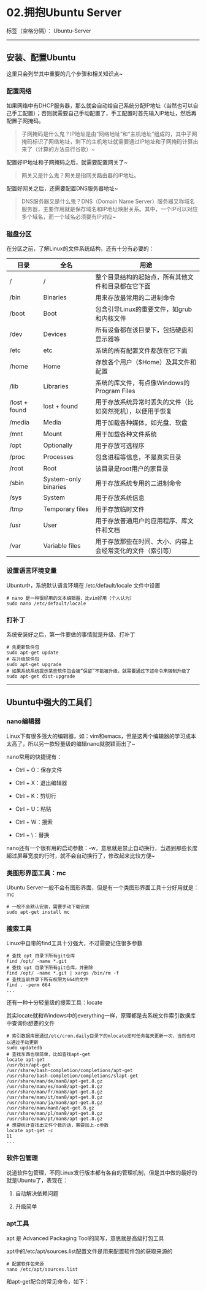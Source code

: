 # 02.拥抱Ubuntu Server

标签（空格分隔）： Ubuntu-Server

---

## 安装、配置Ubuntu

这里只会列举其中重要的几个步骤和相关知识点~

### 配置网络

如果网络中有DHCP服务器，那么就会自动给自己系统分配IP地址（当然也可以自己手工配置）；否则就需要自己手动配置了，手工配置时首先输入IP地址，然后再配置子网掩码。

 > 子网掩码是什么鬼？IP地址是由“网络地址”和“主机地址”组成的，其中子网掩码标识了网络地址，剩下的主机地址就需要通过IP地址和子网掩码计算出来了（计算的方法自行谷歌）~

配置好IP地址和子网掩码之后，就需要配置网关了~

 > 网关又是什么鬼？网关是指网关路由器的IP地址。

配置好网关之后，还需要配置DNS服务器地址~

 > DNS服务器又是什么鬼？DNS（Domain Name Server）服务器又称域名服务器，主要作用就是保存域名和IP地址映射关系。其中，一个IP可以对应多个域名，而一个域名必须要有IP对应~

### 磁盘分区

在分区之前，了解Linux的文件系统结构，还有十分有必要的：

| 目录           | 全名                  | 用途                                              |
| ------------- | -------------------- | ------------------------------------------------  |
| /             | /                    | 整个目录结构的起始点，所有其他文件和目录都在它下面        |
| /bin          | Binaries             | 用来存放最常用的二进制命令                            |
| /boot         | Boot                 | 包含引导Linux的重要文件，如grub和内核文件              |
| /dev          | Devices              | 所有设备都在该目录下，包括硬盘和显示器等                 |
| /etc          | etc                  | 系统的所有配置文件都放在它下面                        |
| /home         | Home                 | 存放各个用户（$Home）及其文件和配置                    |
| /lib          | Libraries            | 系统的库文件，有点像Windows的Program Files           |
| /lost + found | lost + found         | 用于存放系统异常时丢失的文件（比如突然死机），以便用于恢复 |
| /media        | Media                | 用于加载各种媒体，如光盘、软盘                        |
| /mnt          | Mount                | 用于加载各种文件系统                                 |
| /opt          | Optionally           | 用于存放可选程序                                    |
| /proc         | Processes            | 包含进程等信息，不是真实目录                          |
| /root         | Root                 | 该目录是root用户的家目录                             | 
| /sbin         | System-only binaries | 用于存放系统专用的二进制命令                          |
| /sys          | System               | 用于存放系统信息                                    |
| /tmp          | Temporary files      | 用于存放临时文件                                    |
| /usr          | User                 | 用于存放普通用户的应用程序、库文件和文档                |
| /var          | Variable files       | 用于存放那些在时间、大小、内容上会经常变化的文件（索引等） |

### 设置语言环境变量

Ubuntu中，系统默认语言环境在 /etc/default/locale 文件中设置

```
# nano 是一种很好用的文本编辑器，比vim好用（个人认为）
sudo nano /etc/default/locale
```

### 打补丁

系统安装好之后，第一件要做的事情就是升级、打补丁

```
# 先更新软件包
sudo apt-get update
# 在升级软件包
sudo apt-get upgrade
# 如果系统系统提示某些软件包会被“保留”不能被升级，就需要通过下述命令来强制升级了
sudo apt-get dist-upgrade
```

---

## Ubuntu中强大的工具们

### nano编辑器

Linux下有很多强大的编辑器，如：vim和emacs，但是这两个编辑器的学习成本太高了，所以另一款轻量级的编辑nano就脱颖而出了~

nano常用的快捷键有：

 - Ctrl + O：保存文件

 - Ctrl + X：退出编辑器

 - Ctrl + K：剪切行

 - Ctrl + U：粘贴

 - Ctrl + W：搜索

 - Ctrl + \：替换

nano还有一个很有用的启动参数：-w，意思就是禁止自动换行，当遇到那些长度超过屏幕宽度的行时，就不会自动换行了，修改起来比较方便~

### 类图形界面工具：mc

Ubuntu Server一般不会有图形界面，但是有一个类图形界面工具十分好用就是：mc

```
# 一般不会默认安装，需要手动下载安装
sudo apt-get install mc
```

### 搜索工具

Linux中自带的find工具十分强大，不过需要记住很多参数

```
# 查找 opt 目录下所有git仓库
find /opt/ -name *.git
# 查找 opt 目录下所有git仓库，并删除
find /opt/ -name *.git | xargs /bin/rm -f
# 查找当前目录下所有权限为664的文件
find . -perm 664
...
```

还有一种十分轻量级的搜索工具：locate

其实locate就和Windows中的everything一样，原理都是去系统文件索引数据库中查询你想要的文件

```
# 索引数据库是通过/etc/cron.daily目录下的mlocate定时任务每天更新一次，当然也可以通过手动更新
sudo updatedb
# 查找东西也很简单，比如查找apt-get
locate apt-get
/usr/bin/apt-get
/usr/share/bash-completion/completions/apt-get
/usr/share/bash-completion/completions/slapt-get
/usr/share/man/de/man8/apt-get.8.gz
/usr/share/man/es/man8/apt-get.8.gz
/usr/share/man/fr/man8/apt-get.8.gz
/usr/share/man/it/man8/apt-get.8.gz
/usr/share/man/ja/man8/apt-get.8.gz
/usr/share/man/man8/apt-get.8.gz
/usr/share/man/pl/man8/apt-get.8.gz
/usr/share/man/pt/man8/apt-get.8.gz
# 想要统计查找出文件个数的话，需要加上-c参数
locate apt-get -c
11
...
```

### 软件包管理

说道软件包管理，不同Linux发行版本都有各自的管理机制，但是其中做的最好的就是Ubuntu了，表现在：

 1. 自动解决依赖问题

 2. 升级简单

### apt工具

apt 是 Advanced Packaging Tool的简写，意思就是高级打包工具

apt中的/etc/apt/sources.list配置文件是用来配置软件包的获取来源的

```
# 配置软件包来源
nano /etc/apt/sources.list
```

和apt-get配合的常见命令，如下：

           